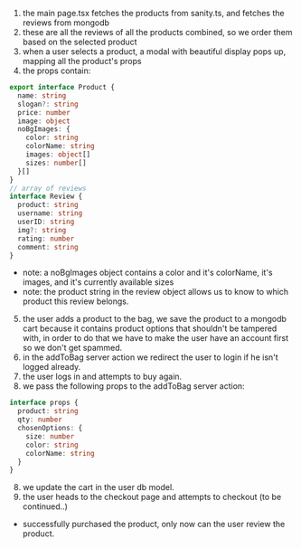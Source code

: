 1. the main page.tsx fetches the products from sanity.ts, and fetches the reviews from mongodb
2. these are all the reviews of all the products combined, so we order them based on the selected product
3. when a user selects a product, a modal with beautiful display pops up, mapping all the product's props
4. the props contain:

```typescript
export interface Product {
  name: string
  slogan?: string
  price: number
  image: object
  noBgImages: {
    color: string
    colorName: string
    images: object[]
    sizes: number[]
  }[]
}
// array of reviews
interface Review {
  product: string
  username: string
  userID: string
  img?: string
  rating: number
  comment: string
}
```

- note: a noBgImages object contains a color and it's colorName, it's images, and it's currently available sizes
- note: the product string in the review object allows us to know to which product this review belongs.

5. the user adds a product to the bag, we save the product to a mongodb cart because it contains product options that
   shouldn't be tampered with, in order to do that we have to make the user have an account first so we don't get spammed.
6. in the addToBag server action we redirect the user to login if he isn't logged already.
7. the user logs in and attempts to buy again.
8. we pass the following props to the addToBag server action:

```typescript
interface props {
  product: string
  qty: number
  chosenOptions: {
    size: number
    color: string
    colorName: string
  }
}
```

8. we update the cart in the user db model.
9. the user heads to the checkout page and attempts to checkout (to be continued..)

- successfully purchased the product, only now can the user review the product.
